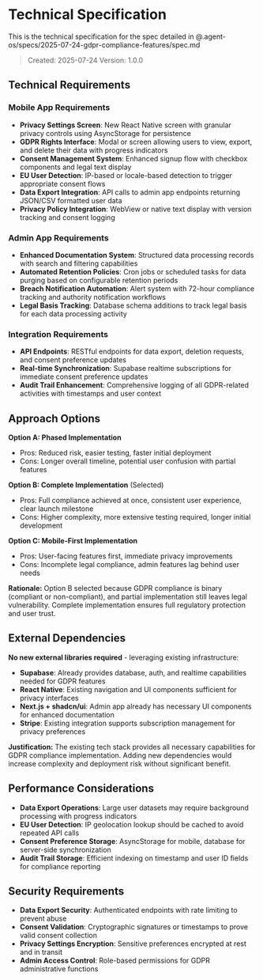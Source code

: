 # Technical Specification

This is the technical specification for the spec detailed in @.agent-os/specs/2025-07-24-gdpr-compliance-features/spec.md

> Created: 2025-07-24
> Version: 1.0.0

## Technical Requirements

### Mobile App Requirements

- **Privacy Settings Screen**: New React Native screen with granular privacy controls using AsyncStorage for persistence
- **GDPR Rights Interface**: Modal or screen allowing users to view, export, and delete their data with progress indicators
- **Consent Management System**: Enhanced signup flow with checkbox components and legal text display
- **EU User Detection**: IP-based or locale-based detection to trigger appropriate consent flows
- **Data Export Integration**: API calls to admin app endpoints returning JSON/CSV formatted user data
- **Privacy Policy Integration**: WebView or native text display with version tracking and consent logging

### Admin App Requirements

- **Enhanced Documentation System**: Structured data processing records with search and filtering capabilities
- **Automated Retention Policies**: Cron jobs or scheduled tasks for data purging based on configurable retention periods
- **Breach Notification Automation**: Alert system with 72-hour compliance tracking and authority notification workflows
- **Legal Basis Tracking**: Database schema additions to track legal basis for each data processing activity

### Integration Requirements

- **API Endpoints**: RESTful endpoints for data export, deletion requests, and consent preference updates
- **Real-time Synchronization**: Supabase realtime subscriptions for immediate consent preference updates
- **Audit Trail Enhancement**: Comprehensive logging of all GDPR-related activities with timestamps and user context

## Approach Options

**Option A: Phased Implementation**
- Pros: Reduced risk, easier testing, faster initial deployment
- Cons: Longer overall timeline, potential user confusion with partial features

**Option B: Complete Implementation** (Selected)
- Pros: Full compliance achieved at once, consistent user experience, clear launch milestone
- Cons: Higher complexity, more extensive testing required, longer initial development

**Option C: Mobile-First Implementation**
- Pros: User-facing features first, immediate privacy improvements
- Cons: Incomplete legal compliance, admin features lag behind user needs

**Rationale:** Option B selected because GDPR compliance is binary (compliant or non-compliant), and partial implementation still leaves legal vulnerability. Complete implementation ensures full regulatory protection and user trust.

## External Dependencies

**No new external libraries required** - leveraging existing infrastructure:
- **Supabase**: Already provides database, auth, and realtime capabilities needed for GDPR features
- **React Native**: Existing navigation and UI components sufficient for privacy interfaces
- **Next.js + shadcn/ui**: Admin app already has necessary UI components for enhanced documentation
- **Stripe**: Existing integration supports subscription management for privacy preferences

**Justification:** The existing tech stack provides all necessary capabilities for GDPR compliance implementation. Adding new dependencies would increase complexity and deployment risk without significant benefit.

## Performance Considerations

- **Data Export Operations**: Large user datasets may require background processing with progress indicators
- **EU User Detection**: IP geolocation lookup should be cached to avoid repeated API calls
- **Consent Preference Storage**: AsyncStorage for mobile, database for server-side synchronization
- **Audit Trail Storage**: Efficient indexing on timestamp and user ID fields for compliance reporting

## Security Requirements

- **Data Export Security**: Authenticated endpoints with rate limiting to prevent abuse
- **Consent Validation**: Cryptographic signatures or timestamps to prove valid consent collection
- **Privacy Settings Encryption**: Sensitive preferences encrypted at rest and in transit
- **Admin Access Control**: Role-based permissions for GDPR administrative functions